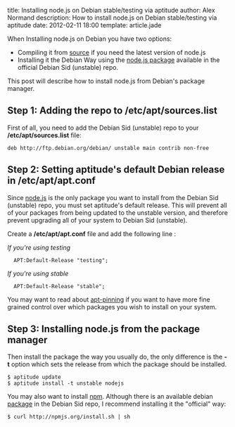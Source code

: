 title:  Installing node.js on Debian stable/testing via aptitude
author: Alex Normand
description: How to install node.js on Debian stable/testing via aptitude
date: 2012-02-11 18:00
template: article.jade


When Installing node.js on Debian you have two options:

   * Compiling it from [source](https://github.com/joyent/node) if you need the latest version of node.js
   * Installing it the Debian Way using the [node.js package](http://packages.debian.org/sid/nodejs)
 available in the official Debian Sid (unstable) repo.

This post will describe how to install node.js from Debian's package manager.

<span class="more"></span>

Step 1: Adding the repo to /etc/apt/sources.list
------------------------------------------------

First of all, you need to add the Debian Sid (unstable) repo to your **/etc/apt/sources.list** file:

```
deb http://ftp.debian.org/debian/ unstable main contrib non-free
```

Step 2: Setting aptitude's default Debian release in /etc/apt/apt.conf
--------------------------------------------------------------------------
Since [node.js](http://packages.debian.org/sid/nodejs) is the only package you 
want to install from the Debian Sid (unstable) repo, you must set aptitude's 
default release. This will prevent all of your packages from being updated to
the unstable version, and therefore prevent upgrading all of your system to Debian Sid (unstable).

Create a **/etc/apt/apt.conf** file and add the following line :

*If you're using testing*
```
  APT:Default-Release "testing";
```
*If you're using stable*
```
  APT:Default-Release "stable";
```


You may want to read about [apt-pinning](http://wiki.debian.org/AptPreferences) if you want to have more fine grained control
over which packages you wish to install on your system.


Step 3: Installing node.js from the package manager
----------------------------------------------------
Then install the package the way you usually do, the only difference is the **-t** option
which sets the release from which the package should be installed.
```
$ aptitude update
$ aptitude install -t unstable nodejs
```

You may also want to install  [npm](http://npmjs.org/). 
Although there is an available debian [package](http://packages.debian.org/sid/npm) in the Debian Sid repo, I recommend
installing it the "official" way:

```
$ curl http://npmjs.org/install.sh | sh
```








